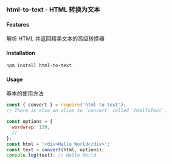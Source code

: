 ### html-to-text - HTML 转换为文本

#### Features

解析 HTML 并返回精美文本的高级转换器

#### Installation

```bash
npm install html-to-text
```

#### Usage

基本的使用方法

```javascript
const { convert } = require('html-to-text');
// There is also an alias to `convert` called `htmlToText`.

const options = {
  wordwrap: 130,
  // ...
};
const html = '<div>Hello World</div>';
const text = convert(html, options);
console.log(text); // Hello World
```
